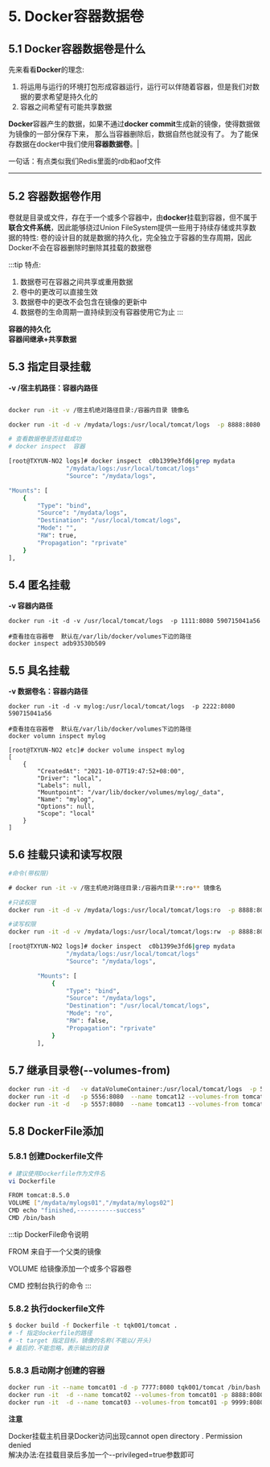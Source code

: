 # 5. Docker容器数据卷

## 5.1 Docker容器数据卷是什么

先来看看**Docker**的理念:
1. 将运用与运行的环境打包形成容器运行，运行可以伴随着容器，但是我们对数据的要求希望是持久化的
2. 容器之间希望有可能共享数据

**Docker**容器产生的数据，如果不通过**docker commit**生成新的镜像，使得数据做为镜像的一部分保存下来，
那么当容器删除后，数据自然也就没有了。
为了能保存数据在docker中我们使用**容器数据卷**。|

一句话：有点类似我们Redis里面的rdb和aof文件

----------------------------------------------

## 5.2 容器数据卷作用

卷就是目录或文件，存在于一个或多个容器中，由**docker**挂载到容器，但不属于**联合文件系统**，因此能够绕过Union FileSystem提供一些用于持续存储或共享数据的特性:
卷的设计目的就是数据的持久化，完全独立于容器的生存周期，因此Docker不会在容器删除时删除其挂载的数据卷

:::tip 特点:
1. 数据卷可在容器之间共享或重用数据
2. 卷中的更改可以直接生效
3. 数据卷中的更改不会包含在镜像的更新中
4. 数据卷的生命周期一直持续到没有容器使用它为止
:::

**容器的持久化**  
**容器间继承+共享数据**

## 5.3 指定目录挂载


**-v /宿主机路径：容器内路径** 
```sh

docker run -it -v /宿主机绝对路径目录:/容器内目录 镜像名

docker run -it -d -v /mydata/logs:/usr/local/tomcat/logs  -p 8888:8080 590715041a56

# 查看数据卷是否挂载成功
# docker inspect  容器

[root@TXYUN-NO2 logs]# docker inspect  c0b1399e3fd6|grep mydata
                "/mydata/logs:/usr/local/tomcat/logs"
                "Source": "/mydata/logs",

"Mounts": [
    {
        "Type": "bind",
        "Source": "/mydata/logs",
        "Destination": "/usr/local/tomcat/logs",
        "Mode": "",
        "RW": true,
        "Propagation": "rprivate"
    }
],
```
## 5.4 匿名挂载

**-v 容器内路径**

```shell
docker run -it -d -v /usr/local/tomcat/logs  -p 1111:8080 590715041a56

#查看挂在容器卷  默认在/var/lib/docker/volumes下边的路径
docker inspect adb93530b509

```

## 5.5 具名挂载


**-v 数据卷名：容器内路径**

```shell
docker run -it -d -v mylog:/usr/local/tomcat/logs  -p 2222:8080 590715041a56

#查看挂在容器卷  默认在/var/lib/docker/volumes下边的路径
docker volumn inspect mylog

[root@TXYUN-NO2 etc]# docker volume inspect mylog
[
    {
        "CreatedAt": "2021-10-07T19:47:52+08:00",
        "Driver": "local",
        "Labels": null,
        "Mountpoint": "/var/lib/docker/volumes/mylog/_data",
        "Name": "mylog",
        "Options": null,
        "Scope": "local"
    }
]

```

## 5.6 挂载只读和读写权限

```sh
#命令(带权限)

​# docker run -it -v /宿主机绝对路径目录:/容器内目录**:ro** 镜像名

#只读权限
docker run -it -d -v /mydata/logs:/usr/local/tomcat/logs:ro  -p 8888:8080 590715041a56

#读写权限
docker run -it -d -v /mydata/logs:/usr/local/tomcat/logs:rw  -p 8888:8080 590715041a56

[root@TXYUN-NO2 logs]# docker inspect  c0b1399e3fd6|grep mydata
                "/mydata/logs:/usr/local/tomcat/logs"
                "Source": "/mydata/logs",

        "Mounts": [
            {
                "Type": "bind",
                "Source": "/mydata/logs",
                "Destination": "/usr/local/tomcat/logs",
                "Mode": "ro",
                "RW": false,
                "Propagation": "rprivate"
            }
        ],

```

## 5.7 继承目录卷(--volumes-from)

```sh
docker run -it -d   -v dataVolumeContainer:/usr/local/tomcat/logs  -p 5555:8080  --name tomcat11 590715041a56
docker run -it -d   -p 5556:8080  --name tomcat12 --volumes-from tomcat11 590715041a56
docker run -it -d   -p 5557:8080  --name tomcat13 --volumes-from tomcat11 590715041a56

```

## 5.8 DockerFile添加

### 5.8.1 创建Dockerfile文件

```sh
# 建议使用Dockerfile作为文件名
vi Dockerfile

FROM tomcat:8.5.0
VOLUME ["/mydata/mylogs01","/mydata/mylogs02"]
CMD echo "finished,-----------success"
CMD /bin/bash
```

:::tip DockerFile命令说明

FROM  来自于一个父类的镜像

VOLUME  给镜像添加一个或多个容器卷

CMD  控制台执行的命令
::: 

### 5.8.2 执行dockerfile文件

```sh
$ docker build -f Dockerfile -t tqk001/tomcat .
# -f 指定dockerfile的路径
# -t target 指定目标，镜像的名称(不能以/开头)
# 最后的.不能忽略，表示输出的目录
```
### 5.8.3 启动刚才创建的容器

```sh
docker run -it --name tomcat01 -d -p 7777:8080 tqk001/tomcat /bin/bash
docker run -it  -d --name tomcat02 --volumes-from tomcat01 -p 8888:8080 tqk001/tomcat /bin/bash
docker run -it  -d --name tomcat03 --volumes-from tomcat01 -p 9999:8080 tqk001/tomcat /bin/bash
```

**注意**

Docker挂载主机目录Docker访问出现cannot open directory . Permission denied  
解决办法:在挂载目录后多加一个--privileged=true参数即可



